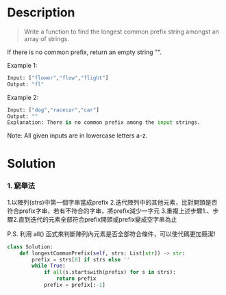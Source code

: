 # Description
>Write a function to find the longest common prefix string amongst an array of strings.

If there is no common prefix, return an empty string "".

Example 1:
```py
Input: ["flower","flow","flight"]
Output: "fl"
```
Example 2:
```py
Input: ["dog","racecar","car"]
Output: ""
Explanation: There is no common prefix among the input strings.
```
Note: All given inputs are in lowercase letters a-z.

# Solution

### 1. 窮舉法
1.以陣列(strs)中第一個字串當成prefix
2.迭代陣列中的其他元素，比對開頭是否符合prefix字串，若有不符合的字串，將prefix減少一字元
3.重複上述步驟1.、步驟2.直到迭代的元素全部符合prefix開頭或prefix變成空字串為止

P.S. 利用 all() 函式來判斷陣列內元素是否全部符合條件，可以使代碼更加簡潔!

```py
class Solution:
    def longestCommonPrefix(self, strs: List[str]) -> str:
        prefix = strs[0] if strs else ''
        while True:
            if all(s.startswith(prefix) for s in strs):
                return prefix
            prefix = prefix[:-1]
```
